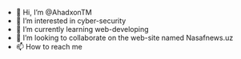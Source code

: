 - 👋 Hi, I’m @AhadxonTM
- 👀 I’m interested in cyber-security
- 🌱 I’m currently learning web-developing
- 💞️ I’m looking to collaborate on the web-site named Nasafnews.uz
- 📫 How to reach me

<!---
AhadxonTM/AhadxonTM is a ✨ special ✨ repository because its `README.md` (this file) appears on your GitHub profile.
You can click the Preview link to take a look at your changes.
--->
